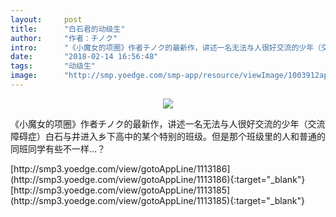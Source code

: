 ```yaml
---
layout:     post
title:      "白石君的动级生"
author:     "作者：チノク"
intro:      "《小魔女的项圈》作者チノク的最新作，讲述一名无法与人很好交流的少年（交流障碍症）白石与井进入乡下高中的某个特别的班级。但是那个班级里的人和普通的同班同学有些不一样…？"
date:       "2018-02-14 16:56:48"
tags:       "动级生"
image:      "http://smp.yoedge.com/smp-app/resource/viewImage/1003912appline.png"
---
```

<div style="text-align: center">
<p><img src="http://smp.yoedge.com/smp-app/resource/viewImage/1003912appline.png"/></p>
</div>
<p class="post-meta">
<span>《小魔女的项圈》作者チノク的最新作，讲述一名无法与人很好交流的少年（交流障碍症）白石与井进入乡下高中的某个特别的班级。但是那个班级里的人和普通的同班同学有些不一样…？</span>
</p>
[http://smp3.yoedge.com/view/gotoAppLine/1113186](http://smp3.yoedge.com/view/gotoAppLine/1113186){:target="_blank"}
[http://smp3.yoedge.com/view/gotoAppLine/1113185](http://smp3.yoedge.com/view/gotoAppLine/1113185){:target="_blank"}


